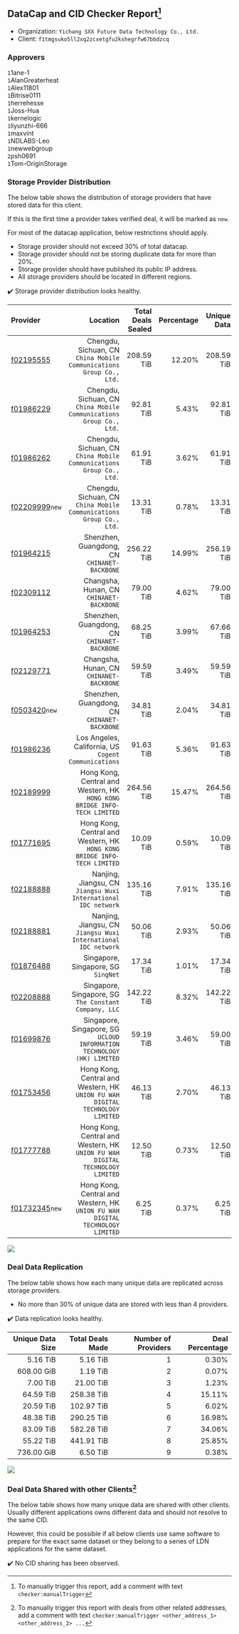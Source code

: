## DataCap and CID Checker Report[^1]
 - Organization: `Yichang SXX Future Data Technology Co., Ltd.`
 - Client: `f1tmgsuko5ll2xq2zcxetgfu2kshegrfw67bbdzcq`
### Approvers
`1`1ane-1<br/>`1`AlanGreaterheat<br/>`1`Alex11801<br/>`1`Bitrise0111<br/>`1`herrehesse<br/>`1`Joss-Hua<br/>`1`kernelogic<br/>`1`liyunzhi-666<br/>`1`maxvint<br/>`1`NDLABS-Leo<br/>`1`newwebgroup<br/>`2`psh0691<br/>`1`Tom-OriginStorage


### Storage Provider Distribution
The below table shows the distribution of storage providers that have stored data for this client.

If this is the first time a provider takes verified deal, it will be marked as `new`.

For most of the datacap application, below restrictions should apply.
 - Storage provider should not exceed 30% of total datacap.
 - Storage provider should not be storing duplicate data for more than 20%.
 - Storage provider should have published its public IP address.
 - All storage providers should be located in different regions.

✔️ Storage provider distribution looks healthy.

| Provider                                                    |                                                                         Location | Total Deals Sealed | Percentage | Unique Data | Duplicate Deals |
| :---------------------------------------------------------- | -------------------------------------------------------------------------------: | -----------------: | ---------: | ----------: | --------------: |
| [f02195555](https://filfox.info/en/address/f02195555)       |           Chengdu, Sichuan, CN<br/>`China Mobile Communications Group Co., Ltd.` |         208.59 TiB |     12.20% |  208.59 TiB |           0.00% |
| [f01986229](https://filfox.info/en/address/f01986229)       |           Chengdu, Sichuan, CN<br/>`China Mobile Communications Group Co., Ltd.` |          92.81 TiB |      5.43% |   92.81 TiB |           0.00% |
| [f01986262](https://filfox.info/en/address/f01986262)       |           Chengdu, Sichuan, CN<br/>`China Mobile Communications Group Co., Ltd.` |          61.91 TiB |      3.62% |   61.91 TiB |           0.00% |
| [f02209999](https://filfox.info/en/address/f02209999)`new`  |           Chengdu, Sichuan, CN<br/>`China Mobile Communications Group Co., Ltd.` |          13.31 TiB |      0.78% |   13.31 TiB |           0.00% |
| [f01964215](https://filfox.info/en/address/f01964215)       |                                  Shenzhen, Guangdong, CN<br/>`CHINANET-BACKBONE` |         256.22 TiB |     14.99% |  256.19 TiB |           0.01% |
| [f02309112](https://filfox.info/en/address/f02309112)       |                                      Changsha, Hunan, CN<br/>`CHINANET-BACKBONE` |          79.00 TiB |      4.62% |   79.00 TiB |           0.00% |
| [f01964253](https://filfox.info/en/address/f01964253)       |                                  Shenzhen, Guangdong, CN<br/>`CHINANET-BACKBONE` |          68.25 TiB |      3.99% |   67.66 TiB |           0.87% |
| [f02129771](https://filfox.info/en/address/f02129771)       |                                      Changsha, Hunan, CN<br/>`CHINANET-BACKBONE` |          59.59 TiB |      3.49% |   59.59 TiB |           0.00% |
| [f0503420](https://filfox.info/en/address/f0503420)`new`    |                                  Shenzhen, Guangdong, CN<br/>`CHINANET-BACKBONE` |          34.81 TiB |      2.04% |   34.81 TiB |           0.00% |
| [f01986236](https://filfox.info/en/address/f01986236)       |                          Los Angeles, California, US<br/>`Cogent Communications` |          91.63 TiB |      5.36% |   91.63 TiB |           0.00% |
| [f02189999](https://filfox.info/en/address/f02189999)       |      Hong Kong, Central and Western, HK<br/>`HONG KONG BRIDGE INFO-TECH LIMITED` |         264.56 TiB |     15.47% |  264.56 TiB |           0.00% |
| [f01771695](https://filfox.info/en/address/f01771695)       |      Hong Kong, Central and Western, HK<br/>`HONG KONG BRIDGE INFO-TECH LIMITED` |          10.09 TiB |      0.59% |   10.09 TiB |           0.00% |
| [f02188888](https://filfox.info/en/address/f02188888)       |                Nanjing, Jiangsu, CN<br/>`Jiangsu Wuxi International IDC network` |         135.16 TiB |      7.91% |  135.16 TiB |           0.00% |
| [f02188881](https://filfox.info/en/address/f02188881)       |                Nanjing, Jiangsu, CN<br/>`Jiangsu Wuxi International IDC network` |          50.06 TiB |      2.93% |   50.06 TiB |           0.00% |
| [f01876488](https://filfox.info/en/address/f01876488)       |                                           Singapore, Singapore, SG<br/>`SingNet` |          17.34 TiB |      1.01% |   17.34 TiB |           0.00% |
| [f02208888](https://filfox.info/en/address/f02208888)       |                         Singapore, Singapore, SG<br/>`The Constant Company, LLC` |         142.22 TiB |      8.32% |  142.22 TiB |           0.00% |
| [f01699876](https://filfox.info/en/address/f01699876)       |        Singapore, Singapore, SG<br/>`UCLOUD INFORMATION TECHNOLOGY (HK) LIMITED` |          59.19 TiB |      3.46% |   59.00 TiB |           0.32% |
| [f01753456](https://filfox.info/en/address/f01753456)       | Hong Kong, Central and Western, HK<br/>`UNION FU WAH DIGITAL TECHNOLOGY LIMITED` |          46.13 TiB |      2.70% |   46.13 TiB |           0.00% |
| [f01777788](https://filfox.info/en/address/f01777788)       | Hong Kong, Central and Western, HK<br/>`UNION FU WAH DIGITAL TECHNOLOGY LIMITED` |          12.50 TiB |      0.73% |   12.50 TiB |           0.00% |
| [f01732345](https://filfox.info/en/address/f01732345)`new`  | Hong Kong, Central and Western, HK<br/>`UNION FU WAH DIGITAL TECHNOLOGY LIMITED` |           6.25 TiB |      0.37% |    6.25 TiB |           0.00% |

<img src="https://raw.githubusercontent.com/data-preservation-programs/filplus-checker-assets/main/filecoin-project/filecoin-plus-large-datasets/issues/1293/1699508187229.png"/>

### Deal Data Replication
The below table shows how each many unique data are replicated across storage providers.

- No more than 30% of unique data are stored with less than 4 providers.

✔️ Data replication looks healthy.

| Unique Data Size | Total Deals Made | Number of Providers | Deal Percentage |
| ---------------: | ---------------: | ------------------: | --------------: |
|         5.16 TiB |         5.16 TiB |                   1 |           0.30% |
|       608.00 GiB |         1.19 TiB |                   2 |           0.07% |
|         7.00 TiB |        21.00 TiB |                   3 |           1.23% |
|        64.59 TiB |       258.38 TiB |                   4 |          15.11% |
|        20.59 TiB |       102.97 TiB |                   5 |           6.02% |
|        48.38 TiB |       290.25 TiB |                   6 |          16.98% |
|        83.09 TiB |       582.28 TiB |                   7 |          34.06% |
|        55.22 TiB |       441.91 TiB |                   8 |          25.85% |
|       736.00 GiB |         6.50 TiB |                   9 |           0.38% |

<img src="https://raw.githubusercontent.com/data-preservation-programs/filplus-checker-assets/main/filecoin-project/filecoin-plus-large-datasets/issues/1293/1699508187845.png"/>

### Deal Data Shared with other Clients[^3]
The below table shows how many unique data are shared with other clients.
Usually different applications owns different data and should not resolve to the same CID.

However, this could be possible if all below clients use same software to prepare for the exact same dataset or they belong to a series of LDN applications for the same dataset.

✔️ No CID sharing has been observed.

[^1]: To manually trigger this report, add a comment with text `checker:manualTrigger`

[^2]: Deals from those addresses are combined into this report as they are specified with `checker:manualTrigger`

[^3]: To manually trigger this report with deals from other related addresses, add a comment with text `checker:manualTrigger <other_address_1> <other_address_2> ...`
